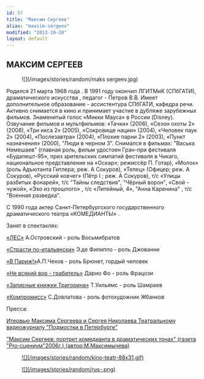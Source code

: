 ```yaml
---
id: 57
title: "Максим Сергеев"
alias: "maxsim-sergeev"
modified: "2013-10-20"
layout: default
---
```


## МАКСИМ СЕРГЕЕВ

<figure>
![](/images/stories/random/maks sergeev.jpg)
</figure>

Родился 21 марта 1968 года . В 1991 году окончил ЛГИТМиК (СПбГАТИ), драматического искусства , педагог - Петров В.В. Имеет дополнительное образование - ассистентура СПбГАТИ, кафедра речи. Активно снимается в кино и принимает участие в дубляже зарубежных фильмов. Знаменитый голос «Микки Мауса» в России (Disney). Озвучание фильмов и мультфильмов: «Тачки» (2006), «Сезон охоты 2» (2008), «Три икса 2» (2005), «Сокровище нации» (2004), «Человек паук 2» (2004), «Послезавтра» (2004), «Плохие парни 2» (2003), «Пункт назначения» (2000), "Люди в черном 3". Снимался в фильмах: "Васька Немешаев" (главная роль, фильм удостоен Гран-при фестиваля «Будапешт-95», приз зрительских симпатий фестиваля в Чикаго, национальное представление на «Оскар»; режиссёр П. Готар), «Молох» (роль Адъютанта Гитлера; реж. А Сокуров), «Телец» (Офицер; реж. А Сокуров), «Русский ковчег» (Пётр I ; реж. А Сокуров), т/с «Улицы разбитых фонарей», т/с "Тайны следствия", "Чёрный ворон", «Свой - чужой», «Эхо из прошлого» , т/с «Литейный, 4», "Анна Каренина" , т/с "Военная разведка".

С 1990 года актер Санкт-Петербургского государственного драматического театра «КОМЕДИАНТЫ» .

Занят в спектаклях:

[«ЛЕС»](91-les.html) А.Островский - роль Восьмибратов

[«Страсти по-итальянски»](59-strasti-po-italianski.html) Э.де Филиппо - роль Джованни

[«В Париж!»](41-v-paris.html)А.П.Чехов - роль Брюнет, гордый человек

[«Не всякий вор - грабитель»](70-vor.html) Дарио Фо - роль Фрацози

[«Записные книжки Тригорина»](72-trigorin.html) Т.Уильямс - роль Шамраев

[«Компромисс»](282-kompromiss-sdovlatov.html) С.Довлатова - роль фотохудожник Жбанков

Пресса:

[Итервью Максима Сергеева и Сергея Николаева Театральному видеожурналу "Подмостки в Петербурге"](242-pressa-podmostki-peterburga-sergeev-i-nikolaev.html)

["Максим Сергеев: портрет комедианта в драматических тонах" (газета "Pro-сцениум"2006г.) (автор:М.Максимычева)](270-q-----q.html)

<figure><a href="http://www.kino-teatr.ru/teatr/acter/m/ros/3876/bio/">
![](/images/stories/random/kino-teatr-88x31.gif)
</a></figure>

<figure><a href="http://ruskino.ru/art/3953">
![](/images/stories/random/rus-.png)
</a></figure>

